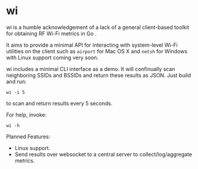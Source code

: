 # wi

wi is a humble acknowledgement of a lack of a general client-based toolkit for obtaining RF Wi-Fi metrics in Go .

It aims to provide a minimal API for interacting with system-level Wi-Fi utilities on the client such as ```airport``` for Mac OS X and ```netsh``` for Windows with Linux support coming very soon.

wi includes a minimal CLI interface as a demo. It will confinually scan neighboring SSIDs and BSSIDs and return these results as JSON. Just build and run:

```
wi -i 5
```
to scan and return results every 5 seconds.

For help, invoke:
```
wi -h
```

Planned Features:
- Linux support.
- Send results over websocket to a central server to collect/log/aggregate metrics.
